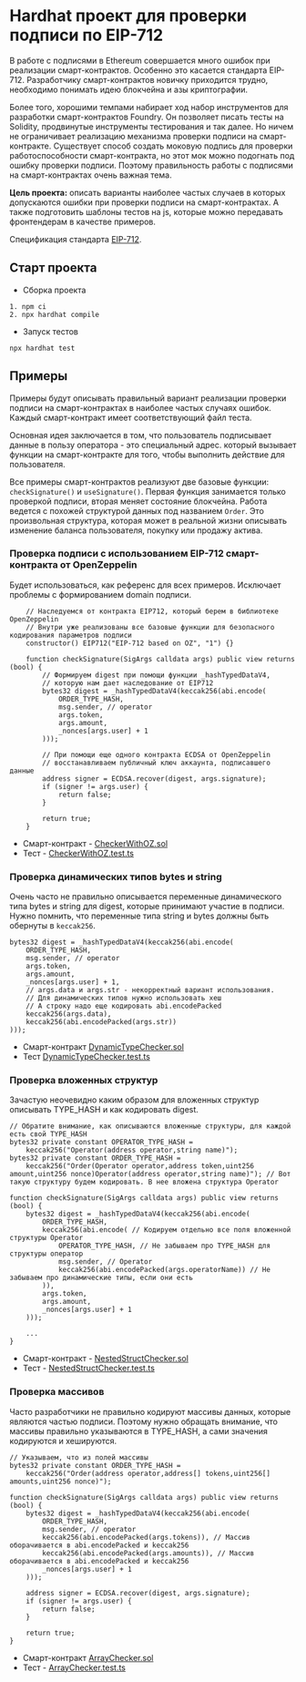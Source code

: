 # Hardhat проект для проверки подписи по EIP-712

В работе с подписями в Ethereum совершается много ошибок при реализации смарт-контрактов. Особенно это касается стандарта EIP-712. Разработчику смарт-контрактов новичку приходится трудно, необходимо понимать идею блокчейна и азы криптографии.

Более того, хорошими темпами набирает ход набор инструментов для разработки смарт-контрактов Foundry. Он позволяет писать тесты на Solidity, продвинутые инструменты тестирования и так далее. Но ничем не ограничивает реализацию механизма проверки подписи на смарт-контракте. Существует способ создать моковую подпись для проверки работоспособности смарт-контракта, но этот мок можно подогнать под ошибку проверки подписи. Поэтому правильность работы с подписями на смарт-контрактах очень важная тема.

**Цель проекта:** описать варианты наиболее частых случаев в которых допускаются ошибки при проверки подписи на смарт-контрактах. А также подготовить шаблоны тестов на js, которые можно передавать фронтендерам в качестве примеров.

Спецификация стандарта [EIP-712](https://eips.ethereum.org/EIPS/eip-712).

## Старт проекта

- Сборка проекта
```shell
1. npm ci
2. npx hardhat compile
```

- Запуск тестов
```shell
npx hardhat test
```

## Примеры

Примеры будут описывать правильный вариант реализации проверки подписи на смарт-контрактах в наиболее частых случаях ошибок. Каждый смарт-контракт имеет соответствующий файл теста.

Основная идея заключается в том, что пользователь подписывает данные в пользу оператора - это специальный адрес. который вызывает функции на смарт-контракте для того, чтобы выполнить действие для пользователя.

Все примеры смарт-контрактов реализуют две базовые функции: `checkSignature()` и `useSignature()`. Первая функция занимается только проверкой подписи, вторая меняет состояние блокчейна. Работа ведется с похожей структурой данных под названием `Order`. Это произвольная структура, которая может в реальной жизни описывать изменение баланса пользователя, покупку или продажу актива.

### Проверка подписи с использованием EIP-712 смарт-контракта от OpenZeppelin

Будет использоваться, как референс для всех примеров. Исключает проблемы с формированием domain подписи.

```solidity
    // Наследуемся от контракта EIP712, который берем в библиотеке OpenZeppelin
    // Внутри уже реализованы все базовые функции для безопасного кодирования параметров подписи
    constructor() EIP712("EIP-712 based on OZ", "1") {}

    function checkSignature(SigArgs calldata args) public view returns (bool) {
        // Формируем digest при помощи функции _hashTypedDataV4,
        // которую нам дает наследование от EIP712
        bytes32 digest = _hashTypedDataV4(keccak256(abi.encode(
            ORDER_TYPE_HASH,
            msg.sender, // operator
            args.token,
            args.amount,
            _nonces[args.user] + 1
        )));

        // При помощи еще одного контракта ECDSA от OpenZeppelin
        // восстанавливаем публичный ключ аккаунта, подписавшего данные
        address signer = ECDSA.recover(digest, args.signature);
        if (signer != args.user) {
            return false;
        }

        return true;
    }
```

- Смарт-контракт - [CheckerWithOZ.sol](./contracts/CheckerWithOZ.sol)
- Тест - [CheckerWithOZ.test.ts](./test/CheckerWithOZ.test.ts)

### Проверка динамических типов bytes и string

Очень часто не правильно описывается переменные динамического типа bytes и string для digest, которые принимают участие в подписи. Нужно помнить, что переменные типа string и bytes должны быть обернуты в `keccak256`.

```solidity
bytes32 digest = _hashTypedDataV4(keccak256(abi.encode(
    ORDER_TYPE_HASH,
    msg.sender, // operator
    args.token,
    args.amount,
    _nonces[args.user] + 1,
    // args.data и args.str - некорректный вариант использования.
    // Для динамических типов нужно использовать хеш
    // А строку надо еще кодировать abi.encodePacked
    keccak256(args.data),
    keccak256(abi.encodePacked(args.str))
)));
```

- Смарт-контракт [DynamicTypeChecker.sol](./contracts/DynamicTypeChecker.sol)
- Тест [DynamicTypeChecker.test.ts](./test/DynamicTypeChecker.test.ts)

### Проверка вложенных структур

Зачастую неочевидно каким образом для вложенных структур описывать TYPE_HASH и как кодировать digest.

```solidity
// Обратите внимание, как описываются вложенные структуры, для каждой есть свой TYPE_HASH
bytes32 private constant OPERATOR_TYPE_HASH =
    keccak256("Operator(address operator,string name)");
bytes32 private constant ORDER_TYPE_HASH =
    keccak256("Order(Operator operator,address token,uint256 amount,uint256 nonce)Operator(address operator,string name)"); // Вот такую структуру будем кодировать. В нее вложена структура Operator

function checkSignature(SigArgs calldata args) public view returns (bool) {
    bytes32 digest = _hashTypedDataV4(keccak256(abi.encode(
        ORDER_TYPE_HASH,
        keccak256(abi.encode( // Кодируем отдельно все поля вложенной структуры Operator
            OPERATOR_TYPE_HASH, // Не забываем про TYPE_HASH для структуры оператор
            msg.sender, // Operator
            keccak256(abi.encodePacked(args.operatorName)) // Не забываем про динамические типы, если они есть
        )),
        args.token,
        args.amount,
        _nonces[args.user] + 1
    )));

    ...
}
```

- Смарт-контракт - [NestedStructChecker.sol](./contracts/NestedStructChecker.sol)
- Тест - [NestedStructChecker.test.ts](./test/NestedStructChecker.test.ts)

### Проверка массивов

Часто разработчики не правильно кодируют массивы данных, которые являются частью подписи. Поэтому нужно обращать внимание, что массивы правильно указываются в TYPE_HASH, а сами значения кодируются и хешируются.

```solidity
// Указываем, что из полей массивы
bytes32 private constant ORDER_TYPE_HASH =
    keccak256("Order(address operator,address[] tokens,uint256[] amounts,uint256 nonce)");

function checkSignature(SigArgs calldata args) public view returns (bool) {
    bytes32 digest = _hashTypedDataV4(keccak256(abi.encode(
        ORDER_TYPE_HASH,
        msg.sender, // operator
        keccak256(abi.encodePacked(args.tokens)), // Массив оборачивается в abi.encodePacked и keccak256
        keccak256(abi.encodePacked(args.amounts)), // Массив оборачивается в abi.encodePacked и keccak256
        _nonces[args.user] + 1
    )));

    address signer = ECDSA.recover(digest, args.signature);
    if (signer != args.user) {
        return false;
    }

    return true;
}
```

- Смарт-контракт [ArrayChecker.sol](./contracts/ArrayChecker.sol)
- Тест - [ArrayChecker.test.ts](./test/ArrayChecker.test.ts)